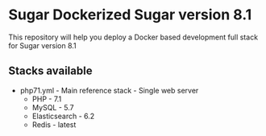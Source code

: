 # Sugar Dockerized Sugar version 8.1
This repository will help you deploy a Docker based development full stack for Sugar version 8.1

## Stacks available
* php71.yml - Main reference stack - Single web server
    * PHP - 7.1
    * MySQL - 5.7
    * Elasticsearch - 6.2
    * Redis - latest
